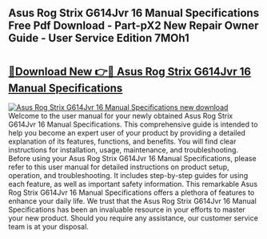 ## Asus Rog Strix G614Jvr 16 Manual Specifications Free Pdf Download - Part-pX2 New Repair Owner Guide - User Service Edition 7MOh1

# <h2><a href="http://cf25990.oget.top/?id=Asus+Rog+Strix+G614Jvr+16+Manual+Specifications">🔗Download New 👉🔴 Asus Rog Strix G614Jvr 16 Manual Specifications</a></h2>

[![Asus Rog Strix G614Jvr 16 Manual Specifications new download](https://i.imgur.com/5g1atiW.png)](http://cf25990.oget.top/?id=Asus+Rog+Strix+G614Jvr+16+Manual+Specifications)
Welcome to the user manual for your newly obtained Asus Rog Strix G614Jvr 16 Manual Specifications. This comprehensive guide is intended to help you become an expert user of your product by providing a detailed explanation of its features, functions, and benefits. You will find clear instructions for installation, usage, maintenance, and troubleshooting. Before using your Asus Rog Strix G614Jvr 16 Manual Specifications, please refer to this user manual for detailed instructions on product setup, operation, and troubleshooting. It includes step-by-step guides for using each feature, as well as important safety information. This remarkable Asus Rog Strix G614Jvr 16 Manual Specifications offers a plethora of features to enhance your daily life. We trust that the Asus Rog Strix G614Jvr 16 Manual Specifications has been an invaluable resource in your efforts to master your new product. Should you require any assistance, our customer service team is at your disposal.
